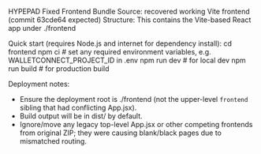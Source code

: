 HYPEPAD Fixed Frontend Bundle
Source: recovered working Vite frontend (commit 63cde64 expected)
Structure: This contains the Vite-based React app under ./frontend

Quick start (requires Node.js and internet for dependency install):
    cd frontend
    npm ci
    # set any required environment variables, e.g. WALLETCONNECT_PROJECT_ID in .env
    npm run dev    # for local dev
    npm run build  # for production build

Deployment notes:
- Ensure the deployment root is ./frontend (not the upper-level `frontend` sibling that had conflicting App.jsx).
- Build output will be in dist/ by default.
- Ignore/move any legacy top-level App.jsx or other competing frontends from original ZIP; they were causing blank/black pages due to mismatched routing.
